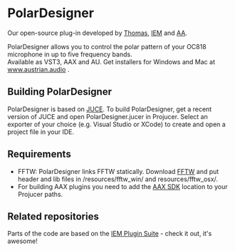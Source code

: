 # PolarDesigner
Our open-source plug-in developed by [Thomas](https://github.com/thomasdeppisch), [IEM](https://iem.kug.ac.at/en/) and [AA](https://austrian.audio/).

PolarDesigner allows you to control the polar pattern of your OC818 microphone in up to five frequency bands.  
Available as VST3, AAX and AU. Get installers for Windows and Mac at www.austrian.audio .

## Building PolarDesigner
PolarDesigner is based on [JUCE](https://juce.com/). To build PolarDesigner, get a recent version of JUCE and open PolarDesigner.jucer in Projucer. Select an exporter of your choice (e.g. Visual Studio or XCode) to create and open a project file in your IDE.

## Requirements
* FFTW: PolarDesigner links FFTW statically. Download [FFTW](http://fftw.org/) and put header and lib files in /resources/fftw_win/ and resources/fftw_osx/.
* For building AAX plugins you need to add the [AAX SDK](http://developer.avid.com/) location to your Projucer paths.

## Related repositories
Parts of the code are based on the [IEM Plugin Suite](https://git.iem.at/audioplugins/IEMPluginSuite) - check it out, it's awesome!
